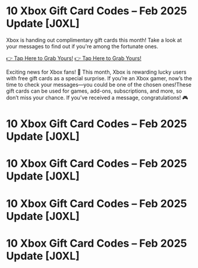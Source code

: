 # 10 Xbox Gift Card Codes – Feb 2025 Update [J0XL]
Xbox is handing out complimentary gift cards this month! Take a look at your messages to find out if you're among the fortunate ones.

[👉 Tap Here to Grab Yours!](https://telegra.ph/Gift-Card-Link-02-19)
[👉 Tap Here to Grab Yours!](https://telegra.ph/Gift-Card-Link-02-19)

Exciting news for Xbox fans! 🎉 This month, Xbox is rewarding lucky users with free gift cards as a special surprise. If you’re an Xbox gamer, now’s the time to check your messages—you could be one of the chosen ones!These gift cards can be used for games, add-ons, subscriptions, and more, so don’t miss your chance. If you’ve received a message, congratulations! 🎮

# 10 Xbox Gift Card Codes – Feb 2025 Update [J0XL]
# 10 Xbox Gift Card Codes – Feb 2025 Update [J0XL]
# 10 Xbox Gift Card Codes – Feb 2025 Update [J0XL]
# 10 Xbox Gift Card Codes – Feb 2025 Update [J0XL]

